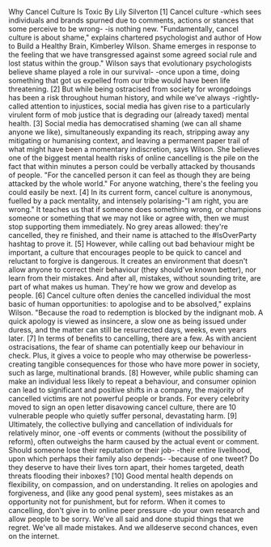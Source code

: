 Why Cancel Culture Is Toxic
By Lily Silverton
[1] Cancel culture -which sees individuals and brands spurned due to comments, actions or stances that some perceive to be wrong- -is nothing new. "Fundamentally, cancel culture is about shame," explains chartered psychologist and author of How to Build a Healthy Brain, Kimberley Wilson. Shame emerges in response to the feeling that we have transgressed against some agreed social rule and lost status within the group." Wilson says that evolutionary psychologists believe shame played a role in our survival- -once upon a time, doing something that got us expelled from our tribe would have been life threatening.
[2] But while being ostracised from society for wrongdoings has been a risk throughout human history, and while we've always -rightly- called attention to injustices, social media has given rise to a particularly virulent form of mob justice that is degrading our (already taxed) mental health.
[3] Social media has democratised shaming (we can all shame anyone we like), simultaneously expanding its reach, stripping away any mitigating or humanising context, and leaving a permanent paper trail of what might have been a momentary indiscretion, says Wilson. She believes one of the biggest mental health risks of online cancelling is the pile on the fact that within minutes a person could be verbally attacked by thousands of people. "For the cancelled person it can feel as though they are being attacked by the whole world." For anyone watching, there's the feeling you could easily be next.
[4] In its current form, cancel culture is anonymous, fuelled by a pack mentality, and intensely polarising-"I am right, you are wrong." It teaches us that if someone does something wrong, or champions someone or something that we may not like or agree with, then we must stop supporting them immediately. No grey areas allowed: they're cancelled, they re finished, and their name is attached to the #IsOverParty hashtag to prove it.
[5] However, while calling out bad behaviour might be important, a culture that encourages people to be quick to cancel and reluctant to forgive is dangerous. It creates an environment that doesn't allow anyone to correct their behaviour (they should've known better), nor learn from their mistakes. And after all, mistakes, without sounding trite, are part of what makes us human. They're how we grow and develop as people.
[6] Cancel culture often denies the cancelled individual the most basic of human opportunities: to apologise and to be absolved," explains Wilson. "Because the road to redemption is blocked by the indignant mob. A quick apology is viewed as insincere, a slow one as being issued under duress, and the matter can still be resurrected days, weeks, even years later.
[7] In terms of benefits to cancelling, there are a few. As with ancient ostracisations, the fear of shame can potentially keep our behaviour in check. Plus, it gives a voice to people who may otherwise be powerless-creating tangible consequences for those who have more power in society, such as large, multinational brands.
[8] However, while public shaming can make an individual less likely to repeat a behaviour, and consumer opinion can lead to significant and positive shifts in a company, the majority of cancelled victims are not powerful people or brands. For every celebrity moved to sign an open letter disavowing cancel culture, there are 10 vulnerable people who quietly suffer personal, devastating harm.
[9] Ultimately, the collective bullying and cancellation of individuals for relatively minor, one -off events or comments (without the possibility of reform), often outweighs the harm caused by the actual event or comment. Should someone lose their reputation or their job- -their entire livelihood, upon which perhaps their family also depends- -because of one tweet? Do they deserve to have their lives torn apart, their homes targeted, death threats flooding their inboxes?
[10] Good mental health depends on flexibility, on compassion, and on understanding. It relies on apologies and forgiveness, and (like any good penal system), sees mistakes as an opportunity not for punishment, but for reform. When it comes to cancelling, don't give in to online peer pressure -do your own research and allow people to be sorry. We've all said and done stupid things that we regret. We've all made mistakes. And we alldeserve second chances, even on the internet.